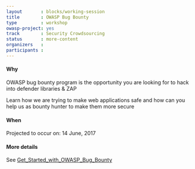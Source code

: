```yaml
---
layout       : blocks/working-session
title        : OWASP Bug Bounty
type         : workshop
owasp-project: yes
track        : Security Crowdsourcing
status       : more-content
organizers   :
participants :
---
```


#### Why

OWASP bug bounty program is the opportunity you are looking for to hack into defender libraries & ZAP

Learn how we are trying to make web applications safe and how can you help us as bounty hunter to make them
more secure

#### When

Projected to occur on: 14 June, 2017

#### More details

See [Get_Started_with_OWASP_Bug_Bounty](https://www.owasp.org/index.php/Get_Started_with_OWASP_Bug_Bounty)
